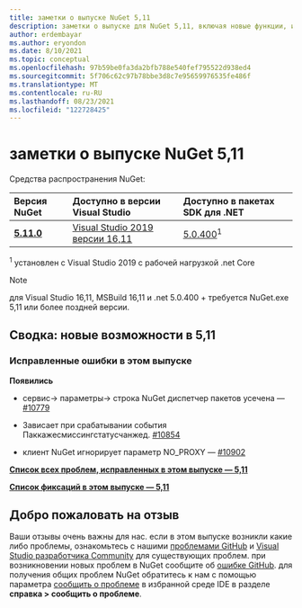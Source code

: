 ```yaml
---
title: заметки о выпуске NuGet 5,11
description: заметки о выпуске для NuGet 5,11, включая новые функции, исправления ошибок и dcr.
author: erdembayar
ms.author: eryondon
ms.date: 8/10/2021
ms.topic: conceptual
ms.openlocfilehash: 97b59be0fa3da2bfb788e540fef795522d938ed4
ms.sourcegitcommit: 5f706c62c97b78bbe3d8c7e95659976535fe486f
ms.translationtype: MT
ms.contentlocale: ru-RU
ms.lasthandoff: 08/23/2021
ms.locfileid: "122728425"
---
```

# <a name="nuget-511-release-notes"></a>заметки о выпуске NuGet 5,11

Средства распространения NuGet:

| Версия NuGet | Доступно в версии Visual Studio | Доступно в пакетах SDK для .NET |
|:---|:---|:---|
| [**5.11.0**](https://nuget.org/downloads) | [Visual Studio 2019 версии 16,11](https://visualstudio.microsoft.com/downloads/) | [5.0.400](https://dotnet.microsoft.com/download/dotnet-core/5.0)<sup>1</sup> |

<sup>1</sup> установлен с Visual Studio 2019 с рабочей нагрузкой .net Core
  
> [!NOTE]
> для Visual Studio 16,11, MSBuild 16,11 и .net 5.0.400 + требуется NuGet.exe 5,11 или более поздней версии.

## <a name="summary-whats-new-in-511"></a>Сводка: новые возможности в 5,11

### <a name="issues-fixed-in-this-release"></a>Исправленные ошибки в этом выпуске

**Появились**

* сервис-> параметры-> строка NuGet диспетчер пакетов усечена — [#10779](https://github.com/NuGet/Home/issues/10779)

* Зависает при срабатывании события Паккажесмиссингстатусчанжед. [#10854](https://github.com/NuGet/Home/issues/10854)

* клиент NuGet игнорирует параметр NO_PROXY — [#10902](https://github.com/NuGet/Home/issues/10902)

**[Список всех проблем, исправленных в этом выпуске — 5,11](https://app.zenhub.com/workspaces/nuget-client-team-55aec9a240305cf007585881/reports/release?release=Z2lkOi8vcmFwdG9yL1JlbGVhc2UvNTk5MDE)**

**[Список фиксаций в этом выпуске — 5,11](https://github.com/NuGet/NuGet.Client/compare/5.10.0.7240...5.11.0.17)**

## <a name="feedback-welcome"></a>Добро пожаловать на отзыв

Ваши отзывы очень важны для нас.  если в этом выпуске возникли какие либо проблемы, ознакомьтесь с нашими [проблемами GitHub](https://github.com/NuGet/Home/issues) и [Visual Studio разработчика Community](https://developercommunity.visualstudio.com/) для существующих проблем.  при возникновении новых проблем в NuGet сообщите об [ошибке GitHub](https://github.com/NuGet/Home/issues/new).
для получения общих проблем NuGet обратитесь к нам с помощью параметра [сообщить о проблеме](/visualstudio/ide/how-to-report-a-problem-with-visual-studio) в избранной среде IDE в разделе **справка > сообщить о проблеме**.
